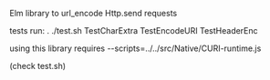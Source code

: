 Elm library to url_encode Http.send requests

tests run: . ./test.sh TestCharExtra TestEncodeURI TestHeaderEnc

using this library requires 
   --scripts=../../src/Native/CURI-runtime.js 

(check test.sh)